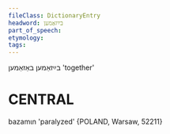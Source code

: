 ```yaml
---
fileClass: DictionaryEntry
headword: בײַזאַמען
part_of_speech: 
etymology: 
tags: 
---
```

בײַזאַמען
באַזאַמען
'together'

CENTRAL
========

 bazamɩn 'paralyzed' {POLAND, Warsaw, 52211}